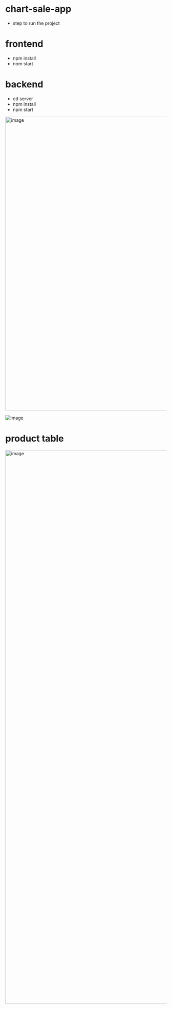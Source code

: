 # chart-sale-app

- step to run the project

# frontend 

- npm install
- nom start

# backend

- cd server
- npm install 
- npm start

<img width="915" alt="image" src="https://github.com/mPooja-15/chart-sale-app/assets/57384798/774dde76-042d-4fa7-9615-f88609133fa9">


![image](https://github.com/mPooja-15/chart-sale-app/assets/57384798/31e13d77-7104-402e-ac3d-032b4a86b7ed)

# product table 
<img width="1725" alt="image" src="https://github.com/mPooja-15/chart-sale-app/assets/57384798/d07a69cc-4e36-43c3-bf5e-96159ff563a3">



